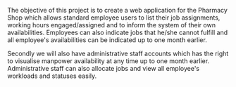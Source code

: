 The objective of this project is to create a web application for the Pharmacy Shop which allows standard employee users to list their job assignments, working hours engaged/assigned and to inform the system of their own availabilities. Employees can also indicate jobs that he/she cannot fulfill and all employee's availabilities can be indicated up to one month earlier.

Secondly we will also have administrative staff accounts which has the right to visualise manpower availability at any time up to one month earlier. Administrative staff can also allocate jobs and view all employee's workloads and statuses easily.
